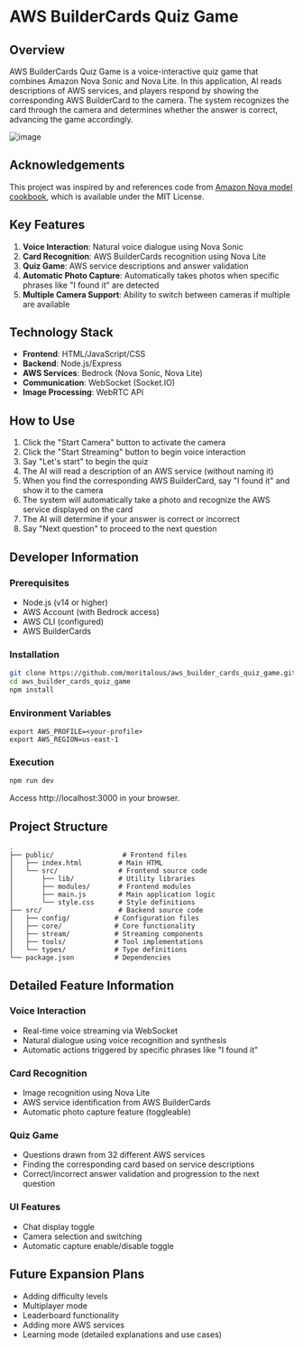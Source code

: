 # AWS BuilderCards Quiz Game

## Overview
AWS BuilderCards Quiz Game is a voice-interactive quiz game that combines Amazon Nova Sonic and Nova Lite. In this application, AI reads descriptions of AWS services, and players respond by showing the corresponding AWS BuilderCard to the camera. The system recognizes the card through the camera and determines whether the answer is correct, advancing the game accordingly.

![image](https://github.com/user-attachments/assets/f32d0e03-a465-40e0-bf80-48b48a0c55c0)

## Acknowledgements
This project was inspired by and references code from [Amazon Nova model cookbook](https://github.com/aws-samples/amazon-nova-samples), which is available under the MIT License.

## Key Features

1. **Voice Interaction**: Natural voice dialogue using Nova Sonic
2. **Card Recognition**: AWS BuilderCards recognition using Nova Lite
3. **Quiz Game**: AWS service descriptions and answer validation
4. **Automatic Photo Capture**: Automatically takes photos when specific phrases like "I found it" are detected
5. **Multiple Camera Support**: Ability to switch between cameras if multiple are available

## Technology Stack

- **Frontend**: HTML/JavaScript/CSS
- **Backend**: Node.js/Express
- **AWS Services**: Bedrock (Nova Sonic, Nova Lite)
- **Communication**: WebSocket (Socket.IO)
- **Image Processing**: WebRTC API

## How to Use

1. Click the "Start Camera" button to activate the camera
2. Click the "Start Streaming" button to begin voice interaction
3. Say "Let's start" to begin the quiz
4. The AI will read a description of an AWS service (without naming it)
5. When you find the corresponding AWS BuilderCard, say "I found it" and show it to the camera
6. The system will automatically take a photo and recognize the AWS service displayed on the card
7. The AI will determine if your answer is correct or incorrect
8. Say "Next question" to proceed to the next question

## Developer Information

### Prerequisites
- Node.js (v14 or higher)
- AWS Account (with Bedrock access)
- AWS CLI (configured)
- AWS BuilderCards

### Installation
```bash
git clone https://github.com/moritalous/aws_builder_cards_quiz_game.git
cd aws_builder_cards_quiz_game
npm install
```

### Environment Variables
```
export AWS_PROFILE=<your-profile>
export AWS_REGION=us-east-1
```

### Execution
```bash
npm run dev
```

Access http://localhost:3000 in your browser.

## Project Structure
```
.
├── public/                 # Frontend files
│   ├── index.html         # Main HTML
│   └── src/               # Frontend source code
│       ├── lib/           # Utility libraries
│       ├── modules/       # Frontend modules
│       ├── main.js        # Main application logic
│       └── style.css      # Style definitions
├── src/                   # Backend source code
│   ├── config/           # Configuration files
│   ├── core/             # Core functionality
│   ├── stream/           # Streaming components
│   ├── tools/            # Tool implementations
│   └── types/            # Type definitions
└── package.json          # Dependencies
```

## Detailed Feature Information

### Voice Interaction
- Real-time voice streaming via WebSocket
- Natural dialogue using voice recognition and synthesis
- Automatic actions triggered by specific phrases like "I found it"

### Card Recognition
- Image recognition using Nova Lite
- AWS service identification from AWS BuilderCards
- Automatic photo capture feature (toggleable)

### Quiz Game
- Questions drawn from 32 different AWS services
- Finding the corresponding card based on service descriptions
- Correct/incorrect answer validation and progression to the next question

### UI Features
- Chat display toggle
- Camera selection and switching
- Automatic capture enable/disable toggle

## Future Expansion Plans
- Adding difficulty levels
- Multiplayer mode
- Leaderboard functionality
- Adding more AWS services
- Learning mode (detailed explanations and use cases)